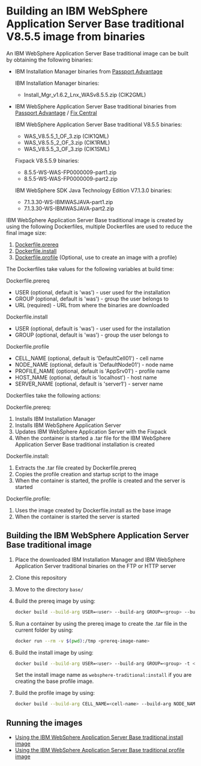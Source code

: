 # Building an IBM WebSphere Application Server Base traditional V8.5.5 image from binaries

An IBM WebSphere Application Server Base traditional image can be built by obtaining the following binaries:
* IBM Installation Manager binaries from [Passport Advantage](http://www-01.ibm.com/software/passportadvantage/pao_customer.html)

  IBM Installation Manager binaries:
  * Install_Mgr_v1.6.2_Lnx_WASv8.5.5.zip (CIK2GML)

* IBM WebSphere Application Server Base traditional binaries from [Passport Advantage](http://www-01.ibm.com/software/passportadvantage/pao_customer.html) / [Fix Central](http://www-933.ibm.com/support/fixcentral/)

  IBM WebSphere Application Server Base traditional V8.5.5 binaries:
  * WAS_V8.5.5_1_OF_3.zip (CIK1QML)
  * WAS_V8.5.5_2_OF_3.zip (CIK1RML)
  * WAS_V8.5.5_3_OF_3.zip (CIK1SML)

  Fixpack V8.5.5.9 binaries:
  * 8.5.5-WS-WAS-FP0000009-part1.zip
  * 8.5.5-WS-WAS-FP0000009-part2.zip

  IBM WebSphere SDK Java Technology Edition V7.1.3.0 binaries:
  * 7.1.3.30-WS-IBMWASJAVA-part1.zip
  * 7.1.3.30-WS-IBMWASJAVA-part2.zip

IBM WebSphere Application Server Base traditional image is created by using the following Dockerfiles, multiple Dockerfiles are used to reduce the final image size:

1. [Dockerfile.prereq](Dockerfile.prereq)
2. [Dockerfile.install](Dockerfile.install)
3. [Dockerfile.profile](Dockerfile.profile) (Optional, use to create an image with a profile)

The Dockerfiles take values for the following variables at build time:

Dockerfile.prereq
* USER (optional, default is 'was') - user used for the installation
* GROUP (optional, default is 'was') - group the user belongs to
* URL (required) - URL from where the binaries are downloaded

Dockerfile.install
* USER (optional, default is 'was') - user used for the installation
* GROUP (optional, default is 'was') - group the user belongs to

Dockerfile.profile
* CELL_NAME (optional, default is 'DefaultCell01') - cell name
* NODE_NAME (optional, default is 'DefaultNode01') - node name
* PROFILE_NAME (optional, default is 'AppSrv01') - profile name
* HOST_NAME (optional, default is 'localhost') - host name 
* SERVER_NAME (optional, default is 'server1') - server name


Dockerfiles take the following actions:

Dockerfile.prereq:

1. Installs IBM Installation Manager
2. Installs IBM WebSphere Application Server 
3. Updates IBM WebSphere Application Server with the Fixpack
4. When the container is started a .tar file for the IBM WebSphere Application Server Base traditional installation is created

Dockerfile.install:

1. Extracts the .tar file created by Dockerfile.prereq
2. Copies the profile creation and startup script to the image
3. When the container is started, the profile is created and the server is started

Dockerfile.profile:

1. Uses the image created by Dockerfile.install as the base image
2. When the container is started the server is started

## Building the IBM WebSphere Application Server Base traditional image

1. Place the downloaded IBM Installation Manager and IBM WebSphere Application Server traditional binaries on the FTP or HTTP server
2. Clone this repository
3. Move to the directory `base/`
4. Build the prereq image by using:

    ```bash
    docker build --build-arg USER=<user> --build-arg GROUP=<group> --build-arg URL=<URL> -t <prereq-image-name> -f Dockerfile.prereq .
    ```

5. Run a container by using the prereq image to create the .tar file in the current folder by using:

    ```bash
    docker run --rm -v $(pwd):/tmp <prereq-image-name>
    ```

6. Build the install image by using:

    ```bash
    docker build --build-arg USER=<user> --build-arg GROUP=<group> -t <install-image-name> -f Dockerfile.install .
    ```
    Set the install image name as `websphere-traditional:install` if you are creating the base profile image.

7. Build the profile image by using:

    ```bash
    docker build --build-arg CELL_NAME=<cell-name> --build-arg NODE_NAME=<node-name> --build-arg PROFILE_NAME=<profile-name> --build-arg HOST_NAME=<host-name> --build-arg SERVER_NAME=<server-name> -t <profile-image-name> -f Dockerfile.profile .                              
    ```

## Running the images

* [Using the IBM WebSphere Application Server Base traditional install image](Run-install-image.md) 
* [Using the IBM WebSphere Application Server Base traditional profile image](Run-profile-image.md)
